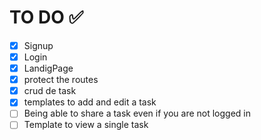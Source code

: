 # TO DO ✅
- [x] Signup 
- [x] Login
- [x] LandigPage 
- [x] protect the routes
- [x] crud de task
- [x] templates to add and edit a task
- [ ] Being able to share a task even if you are not logged in
- [ ] Template to view a single task
